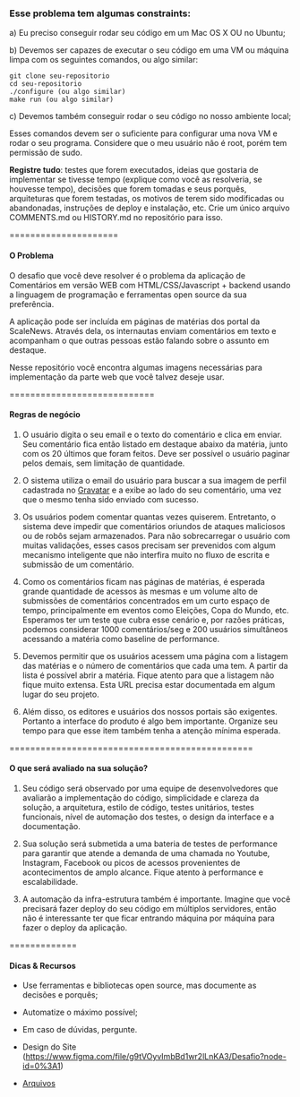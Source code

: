 ### Esse problema tem algumas constraints:

a) Eu preciso conseguir rodar seu código em um Mac OS X OU no Ubuntu;

b) Devemos ser capazes de executar o seu código em uma VM ou máquina limpa com
   os seguintes comandos, ou algo similar:

    git clone seu-repositorio
    cd seu-repositorio
    ./configure (ou algo similar)
    make run (ou algo similar)

c) Devemos também conseguir rodar o seu código no nosso ambiente local;

Esses comandos devem ser o suficiente para configurar uma nova VM e rodar o
seu programa. Considere que o meu usuário não é root, porém tem permissão de
sudo.

**Registre tudo**: testes que forem executados, ideias que gostaria de
implementar se tivesse tempo (explique como você as resolveria, se houvesse
tempo), decisões que forem tomadas e seus porquês, arquiteturas que forem
testadas, os motivos de terem sido modificadas ou abandonadas, instruções de
deploy e instalação, etc. Crie um único arquivo COMMENTS.md ou HISTORY.md no
repositório para isso.

=====================
#### O Problema

O desafio que você deve resolver é o problema da aplicação de Comentários em
versão WEB com HTML/CSS/Javascript + backend usando a linguagem de programação
e ferramentas open source da sua preferência.

A aplicação pode ser incluída em páginas de matérias dos portal da ScaleNews. 
Através dela, os internautas enviam comentários em texto e acompanham o que 
outras pessoas estão falando sobre o assunto em destaque.

Nesse repositório você encontra algumas imagens necessárias para implementação
da parte web que você talvez deseje usar.

============================
#### Regras de negócio

1. O usuário digita o seu email e o texto do comentário e clica em enviar. Seu 
   comentário fica então listado em destaque abaixo da matéria, junto com os 
   20 últimos que foram feitos. Deve ser possível o usuário paginar pelos 
   demais, sem limitação de quantidade.

2. O sistema utiliza o email do usuário para buscar a sua imagem de perfil 
   cadastrada no [Gravatar](http://en.gravatar.com/) e a exibe ao lado do seu
   comentário, uma vez que o mesmo tenha sido enviado com sucesso.

3. Os usuários podem comentar quantas vezes quiserem. Entretanto, o sistema 
   deve impedir que comentários oriundos de ataques maliciosos ou de robôs 
   sejam armazenados. Para não sobrecarregar o usuário com muitas validações, 
   esses casos precisam ser prevenidos com algum mecanismo inteligente que não 
   interfira muito no fluxo de escrita e submissão de um comentário.

4. Como os comentários ficam nas páginas de matérias, é esperada grande 
   quantidade de acessos às mesmas e um volume alto de submissões de 
   comentários concentrados em um curto espaço de tempo, principalmente em 
   eventos como Eleições, Copa do Mundo, etc. Esperamos ter um teste que cubra 
   esse cenário e, por razões práticas, podemos considerar 1000 comentários/seg
   e 200 usuários simultâneos acessando a matéria como baseline de performance.

5. Devemos permitir que os usuários acessem uma página com a listagem das 
   matérias e o número de comentários que cada uma tem. A partir da lista é 
   possível abrir a matéria. Fique atento para que a listagem não fique muito 
   extensa. Esta URL precisa estar documentada em algum lugar do seu projeto.

6. Além disso, os editores e usuários dos nossos portais são exigentes. 
   Portanto a interface do produto é algo bem importante. Organize seu tempo 
   para que esse item também tenha a atenção mínima esperada.

===============================================
#### O que será avaliado na sua solução?

1. Seu código será observado por uma equipe de desenvolvedores que avaliarão a
   implementação do código, simplicidade e clareza da solução, a arquitetura,
   estilo de código, testes unitários, testes funcionais, nível de automação
   dos testes, o design da interface e a documentação.

2. Sua solução será submetida a uma bateria de testes de performance para
   garantir que atende a demanda de uma chamada no Youtube, Instagram, Facebook ou picos de acessos 
   provenientes de acontecimentos de amplo alcance. Fique atento à performance 
   e escalabilidade.

3. A automação da infra-estrutura também é importante. Imagine que você
   precisará fazer deploy do seu código em múltiplos servidores, então não é
   interessante ter que ficar entrando máquina por máquina para fazer o deploy
   da aplicação.

=============
#### Dicas & Recursos

- Use ferramentas e bibliotecas open source, mas documente as decisões e
  porquês;

- Automatize o máximo possível;

- Em caso de dúvidas, pergunte.

- Design do Site (https://www.figma.com/file/g9tVOyvImbBd1wr2lLnKA3/Desafio?node-id=0%3A1)
- [Arquivos](layout.zip)

